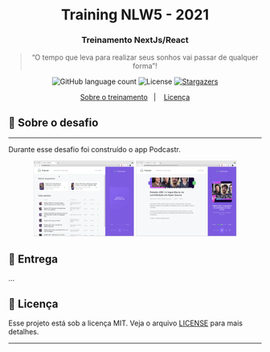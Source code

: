 <h1 align="center">
  Training NLW5 - 2021
</h1>

<h3 align="center">
  Treinamento NextJs/React
</h3>

<blockquote align="center">“O tempo que leva para realizar seus sonhos vai passar de qualquer forma”!</blockquote>

<p align="center">
  <img alt="GitHub language count" src="https://img.shields.io/github/languages/count/rocketseat/bootcamp-gostack-desafio-10?color=%2304D361" />

  <img alt="License" src="https://img.shields.io/badge/license-MIT-%2304D361" />

  <a href="https://github.com/alanfagner/training-ignews/stargazers">
    <img alt="Stargazers" src="https://img.shields.io/github/stars/rocketseat/bootcamp-gostack-desafio-10?style=social" />
  </a>
</p>

<p align="center">
  <a href="#rocket-sobre-o-desafio">Sobre o treinamento</a>&nbsp;&nbsp;&nbsp;|&nbsp;&nbsp;&nbsp;
  <a href="#memo-licença">Licença</a>
</p>

## 🚀 Sobre o desafio
----
Durante esse desafio foi construído o app Podcastr.

<p align="center">
  <img src="./Screenshot.png" width=200 height=150/>
  <img src="./Screenshot1.png" width=200 height=150/>
</p>

## 📅 Entrega
...


## 📝 Licença

Esse projeto está sob a licença MIT. Veja o arquivo [LICENSE](LICENSE.md) para mais detalhes.

---